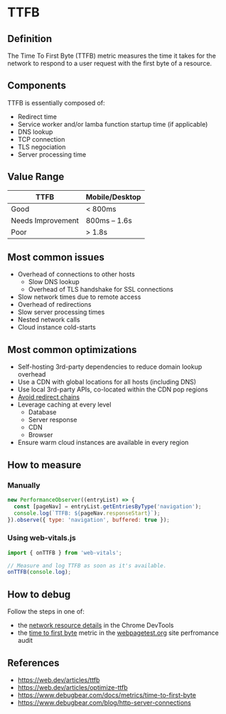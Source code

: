 # TTFB

## Definition

The  Time To First Byte (TTFB) metric measures the time it takes for the network to respond to a user request with the first byte of a resource.

## Components

TTFB is essentially composed of:
- Redirect time
- Service worker and/or lamba function startup time (if applicable)
- DNS lookup
- TCP connection
- TLS negociation
- Server processing time

## Value Range

| TTFB              | Mobile/Desktop |
|-------------------|----------------|
| Good              | < 800ms        |
| Needs Improvement | 800ms – 1.6s   |
| Poor              | > 1.8s         |

## Most common issues

- Overhead of connections to other hosts
  - Slow DNS lookup
  - Overhead of TLS handshake for SSL connections
- Slow network times due to remote access
- Overhead of redirections
- Slow server processing times
- Nested network calls
- Cloud instance cold-starts

## Most common optimizations

- Self-hosting 3rd-party dependencies to reduce domain lookup overhead
- Use a CDN with global locations for all hosts (including DNS)
- Use local 3rd-party APIs, co-located within the CDN pop regions
- [Avoid redirect chains](https://developer.chrome.com/docs/lighthouse/performance/redirects)
- Leverage caching at every level
  - Database
  - Server response
  - CDN
  - Browser
- Ensure warm cloud instances are available in every region

## How to measure

### Manually

```js
new PerformanceObserver((entryList) => {
  const [pageNav] = entryList.getEntriesByType('navigation');
  console.log(`TTFB: ${pageNav.responseStart}`);
}).observe({ type: 'navigation', buffered: true });
```

### Using web-vitals.js

```js
import { onTTFB } from 'web-vitals';

// Measure and log TTFB as soon as it's available.
onTTFB(console.log);
```

## How to debug

Follow the steps in one of:
- the [network resource details](https://developer.chrome.com/docs/devtools/network#details) in the Chrome DevTools
- the [time to first byte](https://docs.webpagetest.org/getting-started/#time-to-first-byte) metric in the [webpagetest.org]() site perfromance audit

## References

- https://web.dev/articles/ttfb
- https://web.dev/articles/optimize-ttfb
- https://www.debugbear.com/docs/metrics/time-to-first-byte
- https://www.debugbear.com/blog/http-server-connections